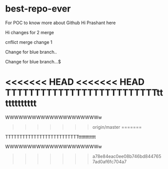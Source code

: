 # best-repo-ever
For POC to know more about Github
Hi Prashant here

Hi changes for 2 merge

cnflict merge change 1


Change for blue branch.. 

Change for blue branch...$

<<<<<<< HEAD
<<<<<<< HEAD
TTTTTTTTTTTTTTTTTTTTTTTTTTtttttttttttt
=======
WWWWWWWWWWWWWWWWWWWWWw
>>>>>>> origin/master
=======

TTTTTTTTTTTTTTTTTTTTTTTTTTtttttttttttt

WWWWWWWWWWWWWWWWWWWWWw

>>>>>>> a78e84eac0ee08b746bd8447657ad0af6fc704a7
